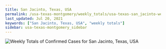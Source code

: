 ```yaml
---
title: San Jacinto, Texas, USA
permalink: /usa-texas-montgomery/weekly_totals/usa-texas-san_jacinto-weekly_totals.html
last_updated: Jul 20, 2021
keywords: ["San Jacinto, Texas, USA", "weekly totals"]
sidebar: usa-texas-montgomery_sidebar
---
```


![Weekly Totals of Confirmed Cases for San Jacinto, Texas, USA](/covid_tracker/images/graphs/usa-texas-san_jacinto-weekly_totals_graph.png)
